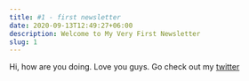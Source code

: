 ```yaml
---
title: #1 - first newsletter
date: 2020-09-13T12:49:27+06:00
description: Welcome to My Very First Newsletter
slug: 1
---
```


Hi, how are you doing. Love you guys. Go check out my [twitter](https://twitter.com/stephenajulu)
